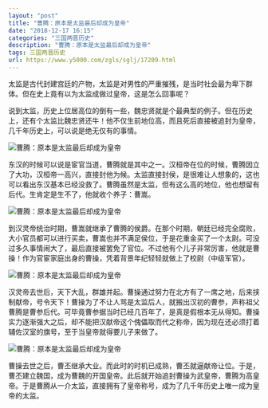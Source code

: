 ```yaml
---
layout: "post"
title: "曹腾：原本是太监最后却成为皇帝"
date: "2018-12-17 16:15"
categories: "三国两晋历史"
description: "曹腾：原本是太监最后却成为皇帝"
tags: 三国两晋历史
url: https://www.y5000.com/zgls/sglj/17209.html
---
```






太监是古代封建宫廷的产物，太监是对男性的严重摧残，是当时社会最为卑下群体。但在史上竟有以为太监成做过皇帝，这是怎么回事呢？

说到太监，历史上位居高位的倒有一些，魏忠贤就是个最典型的例子。但在历史上，还有个太监比魏忠贤还牛！他不仅生前地位高，而且死后直接被追封为皇帝，几千年历史上，可以说是绝无仅有的事情。

![曹腾：原本是太监最后却成为皇帝](/uploads/allimg/170316/6-1F316133UV15.JPG)

东汉的时候可以说是宦官当道，曹腾就是其中之一。汉桓帝在位的时候，曹腾因立了大功，汉桓帝一高兴，直接封他为候。太监直接封侯，是很难让人想象的，这也可以看出东汉基本已经没救了。曹腾虽然是太监，但有这么高的地位，他也想留有后代。生肯定是生不了，他就收个养子：曹嵩。

![曹腾：原本是太监最后却成为皇帝](/uploads/allimg/170316/6-1F31613393AS.JPG)

到汉灵帝统治时期，曹嵩就继承了曹腾的侯爵。在那个时期，朝廷已经完全腐败，大小官员都可以进行买卖，曹嵩也并不满足侯位，于是花重金买了一个太尉。可没过多久事情闹大了，最后直接被罢免了官位。不过他有个儿子非常厉害，他就是曹操！作为官宦家庭出身的曹操，凭着背景年纪轻轻就做上了校尉（中级军官）。

![曹腾：原本是太监最后却成为皇帝](/uploads/allimg/170316/6-1F31613400YX.JPG)

汉灵帝去世后，天下大乱，群雄并起。曹操通过努力在北方有了一席之地，后来挟制献帝，号令天下！曹操为了不让人骂是太监后人，就搬出汉初的曹参，声称祖父曹腾是曹参后代。可毕竟曹参据当时已经几百年了，是真是假根本无从得知。曹操实力逐渐强大之后，却不能把汉献帝这个傀儡取而代之称帝，因为现在还必须打着辅佐汉室的旗号，至于当皇帝就得要儿子来做了。

![曹腾：原本是太监最后却成为皇帝](/uploads/allimg/170316/6-1F31613404U44.JPG)

曹操去世之后，曹丕继承大业。而此时的时机已成熟，曹丕就逼献帝让位。于是，曹丕建立魏国，成为曹魏的开国皇帝。此后就开始追封曹操为武皇帝，曹腾为高皇帝。于是曹腾从一介太监，直接拥有了皇帝称号，成为了几千年历史上唯一成为皇帝的太监。
